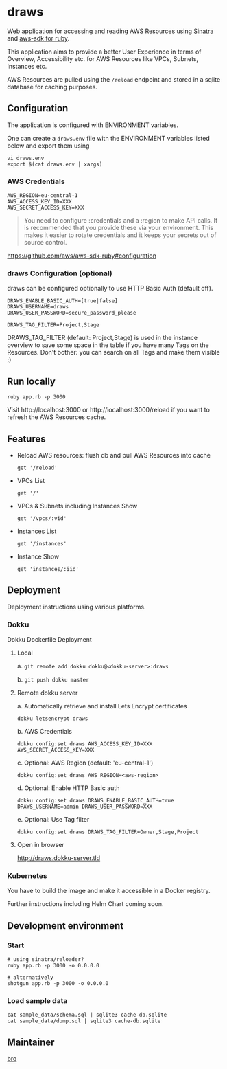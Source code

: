 # draws

Web application for accessing and reading AWS Resources using [Sinatra](http://www.sinatrarb.com/) and [aws-sdk for ruby](https://github.com/aws/aws-sdk-ruby).

This application aims to provide a better User Experience in terms of Overview, Accessibility etc. for AWS Resources like VPCs, Subnets, Instances etc.

AWS Resources are pulled using the `/reload` endpoint and stored in a sqlite database for caching purposes. 

## Configuration

The application is configured with ENVIRONMENT variables.

One can create a `draws.env` file with the ENVIRONMENT variables listed below and export them using

    vi draws.env
    export $(cat draws.env | xargs)

### AWS Credentials

    AWS_REGION=eu-central-1
    AWS_ACCESS_KEY_ID=XXX
    AWS_SECRET_ACCESS_KEY=XXX

> You need to configure :credentials and a :region to make API calls. It is recommended that you provide these via your environment. This makes it easier to rotate credentials and it keeps your secrets out of source control.

https://github.com/aws/aws-sdk-ruby#configuration

### draws Configuration (optional)

draws can be configured optionally to use HTTP Basic Auth (default off).

    DRAWS_ENABLE_BASIC_AUTH=[true|false]
    DRAWS_USERNAME=draws
    DRAWS_USER_PASSWORD=secure_password_please
    
    DRAWS_TAG_FILTER=Project,Stage

DRAWS_TAG_FILTER (default: Project,Stage) is used in the instance overview to save some space in the table if you have many Tags on the Resources. Don't bother: you can search on all Tags and make them visible ;)

## Run locally

    ruby app.rb -p 3000

Visit http://localhost:3000 or http://localhost:3000/reload if you want to refresh the AWS Resources cache.

## Features
  
* Reload AWS resources: flush db and pull AWS Resources into cache
    
    `get '/reload'`

* VPCs List
    
    `get '/'`

* VPCs & Subnets including Instances Show
    
    `get '/vpcs/:vid'`

* Instances List
    
    `get '/instances'`

* Instance Show
    
    `get 'instances/:iid'`

## Deployment

Deployment instructions using various platforms.

### Dokku

Dokku Dockerfile Deployment

1. Local

    a. `git remote add dokku dokku@<dokku-server>:draws`

    b. `git push dokku master`

2. Remote dokku server

    a. Automatically retrieve and install Lets Encrypt certificates
    
    `dokku letsencrypt draws`

    b. AWS Credentials
    
    `dokku config:set draws AWS_ACCESS_KEY_ID=XXX AWS_SECRET_ACCESS_KEY=XXX`

    c. Optional: AWS Region (default: 'eu-central-1')
    
    `dokku config:set draws AWS_REGION=<aws-region>`

    d. Optional: Enable HTTP Basic auth

    `dokku config:set draws DRAWS_ENABLE_BASIC_AUTH=true DRAWS_USERNAME=admin DRAWS_USER_PASSWORD=XXX`

    e. Optional: Use Tag filter

    `dokku config:set draws DRAWS_TAG_FILTER=Owner,Stage,Project`

3. Open in browser

    http://draws.dokku-server.tld

### Kubernetes 

You have to build the image and make it accessible in a Docker registry.

Further instructions including Helm Chart coming soon.

## Development environment

### Start

    # using sinatra/reloader?
    ruby app.rb -p 3000 -o 0.0.0.0

    # alternatively
    shotgun app.rb -p 3000 -o 0.0.0.0 

### Load sample data

    cat sample_data/schema.sql | sqlite3 cache-db.sqlite
    cat sample_data/dump.sql | sqlite3 cache-db.sqlite

## Maintainer

[bro](https://github.com/rbojan)
